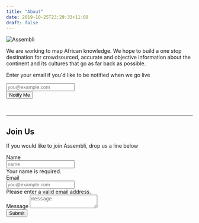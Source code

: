 ```yaml
---
title: "About"
date: 2019-10-25T23:29:33+11:00
draft: false
---
```


![Assembli](/post-images/assembli/assembli.jpg)


We are working to map African knowledge. We hope to build a one stop destination for crowdsourced, accurate and objective information about the continent and its cultures that go as far back as possible.


<div class="masthead">
  <div class="container h-100">
  <div class="intro">
      <p class="text-center">Enter your email if you'd like to be notified when we go live</p>
  </div>
    <div class="row h-100">
      <div class="col-12 my-auto">
        <div class="masthead-content text-white py-5 py-md-0">
          <form name="subscribe" method="POST" class="needs-validation" data-netlify="true">
            <div class="input-group input-group-newsletter">
                <div class="input-group-prepend">
                  <span class="input-group-text"><i class="fa fa-envelope" aria-hidden="true"></i></span>
                </div>
                <input type="email" class="form-control" placeholder="you@example.com" aria-label="you@example.com" required="true" name="email">
                <div class="input-group-append">
                  <button class="btn btn-primary" type="submit">Notify Me</button>
                </div>
            </div>
          </form>
        </div>
      </div>
    </div>
  </div>  
</div>
<br>
<hr class="mb-4">

<div class="intro">
    <h2 class="text-center">Join Us</h2>
    <p class="text-center">If you would like to join Assembli, drop us a line below
 </p>
</div>

<div class="order-md-1">
	<form name="join" method="POST" class="needs-validation" data-netlify="true">
	  <div class="mb-3">
	    <label for="name">Name</label>
	    <div class="input-group">
	      <input type="text" class="form-control" name="name" placeholder="name" required="true">
	      <div class="invalid-feedback" style="width: 100%;">
	        Your name is required.
	      </div>
	    </div>
	  </div>
	  <div class="mb-3">
	    <label for="email">Email</label>
      <div class="input-group">
        <div class="input-group-prepend">
          <span class="input-group-text"><i class="fa fa-envelope" aria-hidden="true"></i></span>
        </div>
	      <input type="email" class="form-control" name="email" placeholder="you@example.com" required="true">
  	    <div class="invalid-feedback">
  	      Please enter a valid email address.
  	    </div>
      </div>
	  </div>
	  <div class="mb-3">
      <label for="message">Message </span></label>
	    <textarea class="form-control" aria-label="message" placeholder="message" name="message"></textarea>
	  </div>
	  <button class="btn btn-primary" type="submit">Submit</button>
	</form>
</div>
